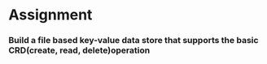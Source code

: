 # Assignment

### Build a file based key-value data store that supports the basic CRD(create, read, delete)operation
